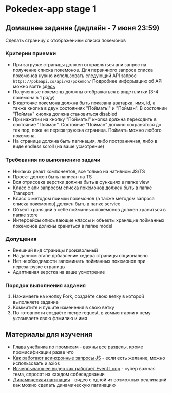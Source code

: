 # Pokedex-app stage 1

## Домашнее задание (дедлайн - 7 июня 23:59)

Сделать страницу с отображением списка покемонов

### Критерии приемки

- При загрузке страницы должен отправляться апи запрос на получение списка покемонов. Для первичного запроса списка покемонов нужно использовать следующий API запрос `https://pokeapi.co/api/v2/pokemon/` Подробнее информацию об API можно взять [здесь](https://pokeapi.co/docs/v2)
- Полученные покемоны должны отображаться в виде плитки (3-4 покемона в 1 ряду)
- В карточке покемона должна быть показана аватарка, имя, id, а также кнопка в двух состояниях "Поймать!" и "Пойман". В состоянии "Пойман" кнопка должна становиться disabled
- При нажатии на кнопку "Поймать!" кнопка должна переходить в состояние "Пойман". Состояние "Пойман" должно сохраняться до тех пор, пока не перезагружена страница. Поймать можно любого покемона.
- На странице должна быть пагинация, либо постраничная, либо в виде endless scroll (на ваше усмотрение)

### Требования по выполнению задачи

- Никаких реакт компонентов, все только на нативном JS/TS
- Проект должен быть написан на TS
- Вся отрисовка верстки должна быть в функциях в папке view
- Класс с апи запросом списка покемонов должен быть в папке Transport
- Класс с методом поимки покемонов (а также методом запроса списка покемонов) должен быть в папке service
- Объект хранящий в себе пойманных покемонов должен храниться в папке store
- Интерфейсы описывающие классы и объекты хранящие пойманных покемонов должны храниться в папке model

### Допущения

- Внешний вид страницы произвольный
- На данном этапе добавление хедера страницы опционально
- Нет необходимости запоминать пойманных покемонов при перезагрузке страницы
- Адаптивная верстка на ваше усмотрение

### Порядок выполнения задания

1. Нажимаете на кнопку Fork, создаёте свою ветку в которой выполняете задание
2. Коммитите и пушите изменения в свою ветку
3. По готовности создаёте merge request, в комментарии к нему указываете свою фамилию и имя

## Материалы для изучения

- [Глава учебника по промисам](https://learn.javascript.ru/async) - важны все разделы, кроме промисификации разве что
- [Как работают асинхронные запросы JS](https://learn.javascript.ru/fetch) - если есть желание, можно использовать и axios
- [Исчерпывающее видео как работает Event Loop](https://www.youtube.com/watch?v=zDlg64fsQow) - супер важная тема, спросят на каждом собеседовании
- [Динамическая пагинация](https://www.youtube.com/watch?v=J2MWOhV8T6o) - видео с одной из возможных реализаций как можно сделать динамическую пагинацию